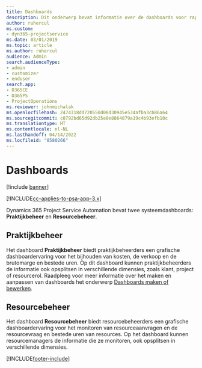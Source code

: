 ```yaml
---
title: Dashboards
description: Dit onderwerp bevat informatie over de dashboards voor rapportage die zijn opgenomen in Dynamics 365 Project Service Automation.
author: ruhercul
ms.custom:
- dyn365-projectservice
ms.date: 03/01/2019
ms.topic: article
ms.author: ruhercul
audience: Admin
search.audienceType:
- admin
- customizer
- enduser
search.app:
- D365CE
- D365PS
- ProjectOperations
ms.reviewer: johnmichalak
ms.openlocfilehash: 2474318dd720550d08d30945e534afba3cb86a64
ms.sourcegitcommit: c0792bd65d92db25e0e8864879a19c4b93efb10c
ms.translationtype: HT
ms.contentlocale: nl-NL
ms.lasthandoff: 04/14/2022
ms.locfileid: "8580266"
---
```

# <a name="dashboards"></a>Dashboards

[!include [banner](../includes/psa-now-project-operations.md)]

[!INCLUDE[cc-applies-to-psa-app-3.x](../includes/cc-applies-to-psa-app-3x.md)]

Dynamics 365 Project Service Automation bevat twee systeemdashboards: **Praktijkbeheer** en **Resourcebeheer**.

## <a name="practice-manager"></a>Praktijkbeheer 

Het dashboard **Praktijkbeheer** biedt praktijkbeheerders een grafische dashboardervaring voor het bijhouden van kosten, de verkoop en de brutomarge en bestede uren. Op dit dashboard kunnen praktijkbeheerders de informatie ook opsplitsen in verschillende dimensies, zoals klant, project of resourcerol. Raadpleeg voor meer informatie over het maken en aanpassen van dashboards het onderwerp [Dashboards maken of bewerken](/dynamics365/customerengagement/on-premises/customize/create-edit-dashboards).

## <a name="resource-manager"></a>Resourcebeheer 

Het dashboard **Resourcebeheer** biedt resourcebeheerders een grafische dashboardervaring voor het monitoren van resourceaanvragen en de resourcevraag en bestede uren van resources. Op het dashboard kunnen resourcemanagers de informatie die ze monitoren, ook opsplitsen in verschillende dimensies.


[!INCLUDE[footer-include](../includes/footer-banner.md)]
